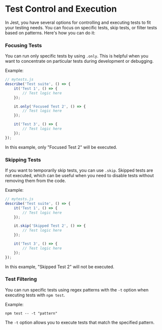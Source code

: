 # Test Control and Execution

In Jest, you have several options for controlling and executing tests to fit your testing needs. You can focus on specific tests, skip tests, or filter tests based on patterns. Here's how you can do it:

### Focusing Tests

You can run only specific tests by using `.only`. This is helpful when you want to concentrate on particular tests during development or debugging.

Example:

```javascript
// mytests.js
describe('Test suite', () => {
    it('Test 1', () => {
        // Test logic here
    });

    it.only('Focused Test 2', () => {
        // Test logic here
    });

    it('Test 3', () => {
        // Test logic here
    });
});
```

In this example, only "Focused Test 2" will be executed.

### Skipping Tests

If you want to temporarily skip tests, you can use `.skip`. Skipped tests are not executed, which can be useful when you need to disable tests without removing them from the code.

Example:

```javascript
// mytests.js
describe('Test suite', () => {
    it('Test 1', () => {
        // Test logic here
    });

    it.skip('Skipped Test 2', () => {
        // Test logic here
    });

    it('Test 3', () => {
        // Test logic here
    });
});
```

In this example, "Skipped Test 2" will not be executed.

### Test Filtering

You can run specific tests using regex patterns with the `-t` option when executing tests with `npm test`.

Example:

```shell
npm test -- -t "pattern"
```

The `-t` option allows you to execute tests that match the specified pattern.
